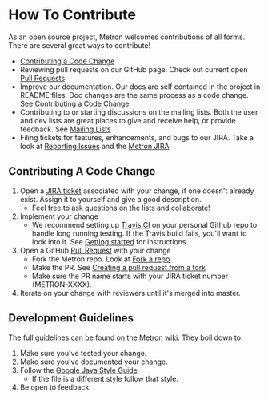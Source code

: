 #  How To Contribute
As an open source project, Metron welcomes contributions of all forms. There are several great ways to contribute!

* [Contributing a Code Change](#contributing-a-code-change)
* Reviewing pull requests on our GitHub page. Check out current open [Pull Requests](https://github.com/apache/metron/pulls)
* Improve our documentation. Our docs are self contained in the project in README files. Doc changes are the same process as a code change. See [Contributing a Code Change](#contributing-a-code-change)
* Contributing to or starting discussions on the mailing lists. Both the user and dev lists are great places to give and receive help, or provide feedback. See [Mailing Lists](http://metron.apache.org/community/#mailinglist)
* Filing tickets for features, enhancements, and bugs to our JIRA. Take a look at [Reporting Issues](https://cwiki.apache.org/confluence/display/METRON/Reporting+Issues) and the [Metron JIRA](https://issues.apache.org/jira/projects/METRON)

##  Contributing A Code Change
1. Open a [JIRA ticket](https://issues.apache.org/jira/projects/METRON) associated with your change, if one doesn't already exist. Assign it to yourself and give a good description.
    * Feel free to ask questions on the lists and collaborate! 
1. Implement your change
    * We recommend setting up [Travis CI](https://docs.travis-ci.com) on your personal Github repo to handle long running testing. If the Travis build fails, you'll want to look into it. See [Getting started](https://docs.travis-ci.com/user/getting-started/#To-get-started-with-Travis-CI) for instructions.
1. Open a GitHub [Pull Request](https://github.com/apache/metron/pulls) with your change
    * Fork the Metron repo. Look at [Fork a repo](https://help.github.com/articles/fork-a-repo/)
    * Make the PR. See [Creating a pull request from a fork](https://help.github.com/articles/creating-a-pull-request-from-a-fork/)
    * Make sure the PR name starts with your JIRA ticket number (METRON-XXXX).
1. Iterate on your change with reviewers until it's merged into master.

## Development Guidelines
The full guidelines can be found on the [Metron wiki](https://cwiki.apache.org/confluence/display/METRON/Development+Guidelines).  They boil down to
1. Make sure you've tested your change.
1. Make sure you've documented your change.
1. Follow the [Google Java Style Guide](https://google.github.io/styleguide/javaguide.html)
    * If the file is a different style follow that style.
1. Be open to feedback.